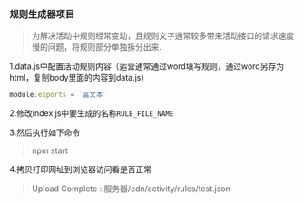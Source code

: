 ### 规则生成器项目

> 为解决活动中规则经常变动，且规则文字通常较多带来活动接口的请求速度慢的问题，将规则部分单独拆分出来.

1.data.js中配置活动规则内容（运营通常通过word填写规则，通过word另存为html，复制body里面的内容到data.js）

``` javascript
module.exports = `富文本`
```

2.修改index.js中要生成的名称`RULE_FILE_NAME`

3.然后执行如下命令

> npm start

4.拷贝打印网址到浏览器访问看是否正常

> Upload Complete : 服务器/cdn/activity/rules/test.json
